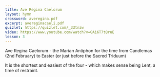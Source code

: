 ```yaml
---
title: Ave Regina Caelorum
layout: hymn
crossword: averegina.pdf
excerpt: avereginacaeli.pdf
quizlet: https://quizlet.com/_33tnzw
video: https://www.youtube.com/watch?v=OAi6T7tQruE
lesson: 3
---
```


Ave Regina Caelorum - the Marian Antiphon for the time from Candlemas (2nd February) to Easter (or just before the Sacred Triduum)

It is the shortest and easiest of the four - which makes sense being Lent, a time of restraint.

